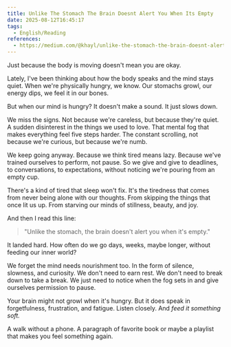 ```yaml
---
title: Unlike The Stomach The Brain Doesnt Alert You When Its Empty
date: 2025-08-12T16:45:17
tags:
  - English/Reading
references:
  - https://medium.com/@khayl/unlike-the-stomach-the-brain-doesnt-alert-you-when-it-s-empty-89430eb30860
---
```

Just because the body is moving doesn't mean you are okay.

Lately, I've been thinking about how the body speaks and the mind stays quiet. When we're physically hungry, we know. Our stomachs growl, our energy dips, we feel it in our bones.  

But when our mind is hungry? It doesn't make a sound. It just slows down.

We miss the signs. Not because we're careless, but because they're quiet.  
A sudden disinterest in the things we used to love. That mental fog that makes everything feel five steps harder. The constant scrolling, not because we're curious, but because we're numb.

We keep going anyway. Because we think tired means lazy. Because we've trained ourselves to perform, not pause. So we give and give to deadlines, to conversations, to expectations, without noticing we're pouring from an empty cup.

There's a kind of tired that sleep won't fix. It's the tiredness that comes from never being alone with our thoughts. From skipping the things that once lit us up. From starving our minds of stillness, beauty, and joy.

And then I read this line:  

> "Unlike the stomach, the brain doesn't alert you when it's empty."

It landed hard. How often do we go days, weeks, maybe longer, without feeding our inner world?

We forget the mind needs nourishment too. In the form of silence, slowness, and curiosity. We don't need to earn rest. We don't need to break down to take a break. We just need to notice when the fog sets in and give ourselves permission to pause.

Your brain might not growl when it's hungry. But it does speak in forgetfulness, frustration, and fatigue. Listen closely. And *feed it something soft.*

A walk without a phone. A paragraph of favorite book or maybe a playlist that makes you feel something again.
